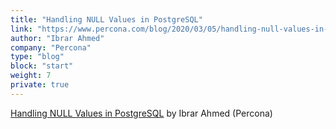 ```yaml
---
title: "Handling NULL Values in PostgreSQL"
link: "https://www.percona.com/blog/2020/03/05/handling-null-values-in-postgresql/"
author: "Ibrar Ahmed"
company: "Percona"
type: "blog"
block: "start"
weight: 7
private: true
---
```


[Handling NULL Values in PostgreSQL](https://www.percona.com/blog/2020/03/05/handling-null-values-in-postgresql/) by Ibrar Ahmed (Percona)
